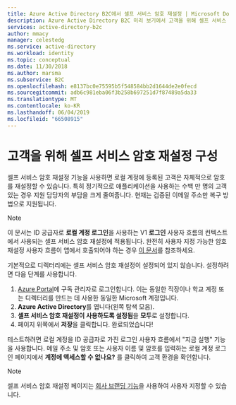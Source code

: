 ```yaml
---
title: Azure Active Directory B2C에서 셀프 서비스 암호 재설정 | Microsoft Docs
description: Azure Active Directory B2C 미리 보기에서 고객을 위해 셀프 서비스 암호 재설정을 설정하는 방법 보여주기
services: active-directory-b2c
author: mmacy
manager: celestedg
ms.service: active-directory
ms.workload: identity
ms.topic: conceptual
ms.date: 11/30/2018
ms.author: marsma
ms.subservice: B2C
ms.openlocfilehash: e8137bc0e75595b5f548584bb2d1644de2e0fecd
ms.sourcegitcommit: adb6c981eba06f3b258b697251d7f87489a5da33
ms.translationtype: MT
ms.contentlocale: ko-KR
ms.lasthandoff: 06/04/2019
ms.locfileid: "66508915"
---
```

# <a name="set-up-self-service-password-reset-for-your-customers"></a>고객을 위해 셀프 서비스 암호 재설정 구성

셀프 서비스 암호 재설정 기능을 사용하면 로컬 계정에 등록된 고객은 자체적으로 암호를 재설정할 수 있습니다. 특히 정기적으로 애플리케이션을 사용하는 수백 만 명의 고객 있는 경우 지원 담당자의 부담을 크게 줄여줍니다. 현재는 검증된 이메일 주소만 복구 방법으로 지원됩니다.

> [!NOTE]
> 이 문서는 ID 공급자로 **로컬 계정 로그인**을 사용하는 V1 **로그인** 사용자 흐름의 컨텍스트에서 사용되는 셀프 서비스 암호 재설정에 적용됩니다. 완전히 사용자 지정 가능한 암호 재설정 사용자 흐름이 앱에서 호출되어야 하는 경우 [이 문서](active-directory-b2c-reference-policies.md)를 참조하세요.
> 
> 

기본적으로 디렉터리에는 셀프 서비스 암호 재설정이 설정되어 있지 않습니다. 설정하려면 다음 단계를 사용합니다.

1. [Azure Portal](https://portal.azure.com/)에 구독 관리자로 로그인합니다. 이는 동일한 직장이나 학교 계정 또는 디렉터리를 만드는 데 사용한 동일한 Microsoft 계정입니다.
2. **Azure Active Directory**를 엽니다(왼쪽 탐색 모음).
4. **셀프 서비스 암호 재설정이 사용하도록 설정됨**을 **모두**로 설정합니다. 
5. 페이지 위쪽에서 **저장**을 클릭합니다. 완료되었습니다!

테스트하려면 로컬 계정을 ID 공급자로 가진 로그인 사용자 흐름에서 "지금 실행" 기능을 사용합니다. 메일 주소 및 암호 또는 사용자 이름 및 암호를 입력하는 로컬 계정 로그인 페이지에서 **계정에 액세스할 수 없나요?** 를 클릭하여 고객 환경을 확인합니다.

> [!NOTE]
> 셀프 서비스 암호 재설정 페이지는 [회사 브랜딩 기능](../active-directory/fundamentals/customize-branding.md)을 사용하여 사용자 지정할 수 있습니다.
> 
> 

